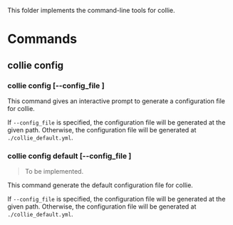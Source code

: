 This folder implements the command-line tools for collie.

# Commands

## collie config

### collie config [--config_file <PATH>]

This command gives an interactive prompt to generate a configuration file for collie.

If `--config_file` is specified, the configuration file will be generated at the given path. Otherwise, the configuration file will be generated at `./collie_default.yml`.

### collie config default [--config_file <PATH>]

> To be implemented.

This command generate the default configuration file for collie.

If `--config_file` is specified, the configuration file will be generated at the given path. Otherwise, the configuration file will be generated at `./collie_default.yml`.

